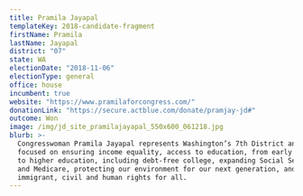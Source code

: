 ```yaml
---
title: Pramila Jayapal
templateKey: 2018-candidate-fragment
firstName: Pramila
lastName: Jayapal
district: "07"
state: WA
electionDate: "2018-11-06"
electionType: general
office: house
incumbent: true
website: "https://www.pramilaforcongress.com/"
donationLink: "https://secure.actblue.com/donate/pramjay-jd#"
outcome: Won
image: /img/jd_site_pramilajayapal_550x600_061218.jpg
blurb: >-
  Congresswoman Pramila Jayapal represents Washington’s 7th District and is
  focused on ensuring income equality, access to education, from early learning
  to higher education, including debt-free college, expanding Social Security
  and Medicare, protecting our environment for our next generation, and ensuring
  immigrant, civil and human rights for all.
---
```

